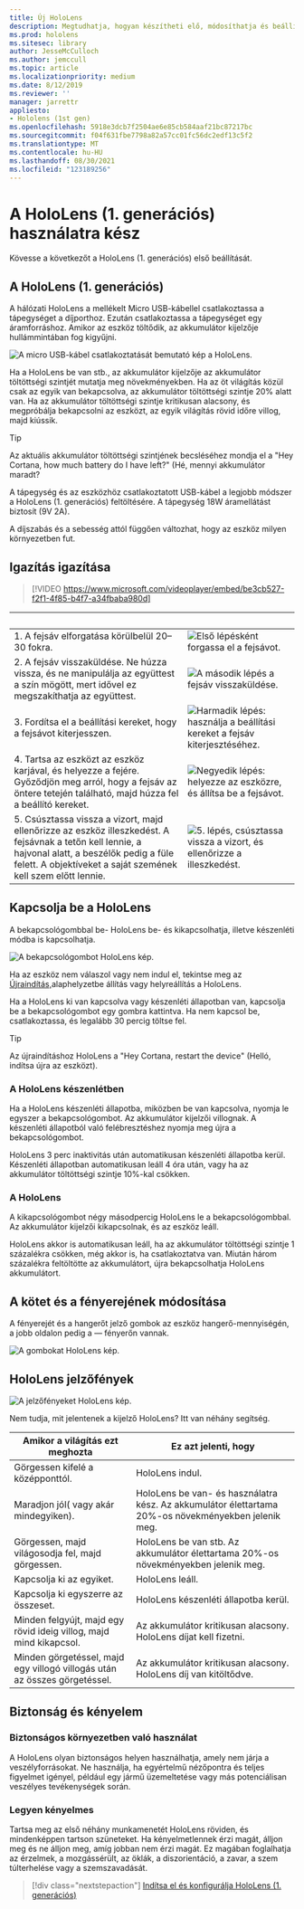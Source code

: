 ```yaml
---
title: Új HoloLens
description: Megtudhatja, hogyan készítheti elő, módosíthatja és beállíthatja HoloLens (1. generációs) vegyes valóságú eszköz első alkalommal.
ms.prod: hololens
ms.sitesec: library
author: JesseMcCulloch
ms.author: jemccull
ms.topic: article
ms.localizationpriority: medium
ms.date: 8/12/2019
ms.reviewer: ''
manager: jarrettr
appliesto:
- Hololens (1st gen)
ms.openlocfilehash: 5918e3dcb7f2504ae6e85cb584aaf21bc87217bc
ms.sourcegitcommit: f04f631fbe7798a82a57cc01fc56dc2edf13c5f2
ms.translationtype: MT
ms.contentlocale: hu-HU
ms.lasthandoff: 08/30/2021
ms.locfileid: "123189256"
---
```

# <a name="get-your-hololens-1st-gen-ready-to-use"></a>A HoloLens (1. generációs) használatra kész

Kövesse a következőt a HoloLens (1. generációs) első beállítását.

## <a name="charge-your-hololens-1st-gen"></a>A HoloLens (1. generációs)

A hálózati HoloLens a mellékelt Micro USB-kábellel csatlakoztassa a tápegységet a díjporthoz. Ezután csatlakoztassa a tápegységet egy áramforráshoz. Amikor az eszköz töltődik, az akkumulátor kijelzője hullámmintában fog kigyűjni.

![A micro USB-kábel csatlakoztatását bemutató kép a HoloLens.](./images/hololens-charging.png)

Ha a HoloLens be van stb., az akkumulátor kijelzője az akkumulátor töltöttségi szintjét mutatja meg növekményekben. Ha az öt világítás közül csak az egyik van bekapcsolva, az akkumulátor töltöttségi szintje 20% alatt van. Ha az akkumulátor töltöttségi szintje kritikusan alacsony, és megpróbálja bekapcsolni az eszközt, az egyik világítás rövid időre villog, majd kiússik.

> [!TIP]
> Az aktuális akkumulátor töltöttségi szintjének becsléséhez mondja el a "Hey Cortana, how much battery do I have left?" (Hé, mennyi akkumulátor maradt?

A tápegység és az eszközhöz csatlakoztatott USB-kábel a legjobb módszer a HoloLens (1. generációs) feltöltésére.  A tápegység 18W áramellátást biztosít (9V 2A).

A díjszabás és a sebesség attól függően változhat, hogy az eszköz milyen környezetben fut.

## <a name="adjust-fit"></a>Igazítás igazítása

> [!VIDEO https://www.microsoft.com/videoplayer/embed/be3cb527-f2f1-4f85-b4f7-a34fbaba980d]

| &nbsp; | &nbsp; |
|:--- |:--- |
|1. A fejsáv elforgatása körülbelül 20–30 fokra.|![Első lépésként forgassa el a fejsávot.](./images/FitGuideStep1.png)|
|2. A fejsáv visszaküldése. Ne húzza vissza, és ne manipulálja az együttest a szín mögött, mert idővel ez megszakíthatja az együttest.|![A második lépés a fejsáv visszaküldése.](./images/FitGuideStep2.png)|
|3. Fordítsa el a beállítási kereket, hogy a fejsávot kiterjesszen. |![Harmadik lépés: használja a beállítási kereket a fejsáv kiterjesztéséhez.](./images/FitGuideStep3.png)|
|4. Tartsa az eszközt az eszköz karjával, és helyezze a fejére. Győződjön meg arról, hogy a fejsáv az öntere tetején található, majd húzza fel a beállító kereket.|![Negyedik lépés: helyezze az eszközre, és állítsa be a fejsávot.](./images/FitGuideStep4.png)|
|5. Csúsztassa vissza a vizort, majd ellenőrizze az eszköz illeszkedést. A fejsávnak a tetőn kell lennie, a hajvonal alatt, a beszélők pedig a füle felett. A objektíveket a saját szemének kell szem előtt lennie.|![5. lépés, csúsztassa vissza a vizort, és ellenőrizze a illeszkedést.](./images/FitGuideSetep5.png)|

## <a name="turn-on-your-hololens"></a>Kapcsolja be a HoloLens

A bekapcsológombbal be- HoloLens be- és kikapcsolhatja, illetve készenléti módba is kapcsolhatja.

![A bekapcsológombot HoloLens kép.](./images/hololens-power.png)

Ha az eszköz nem válaszol vagy nem indul el, tekintse meg az [Újraindítás,](hololens-restart-recover.md)alaphelyzetbe állítás vagy helyreállítás a HoloLens.

Ha a HoloLens ki van kapcsolva vagy készenléti állapotban van, kapcsolja be a bekapcsológombot egy gombra kattintva. Ha nem kapcsol be, csatlakoztassa, és legalább 30 percig töltse fel.

> [!TIP]
> Az újraindításhoz HoloLens a "Hey Cortana, restart the device" (Helló, indítsa újra az eszközt).

### <a name="put-hololens-in-standby"></a>A HoloLens készenlétben

Ha a HoloLens készenléti állapotba, miközben be van kapcsolva, nyomja le egyszer a bekapcsológombot. Az akkumulátor kijelzői villognak. A készenléti állapotból való felébresztéshez nyomja meg újra a bekapcsológombot.

HoloLens 3 perc inaktivitás után automatikusan készenléti állapotba kerül. Készenléti állapotban automatikusan leáll 4 óra után, vagy ha az akkumulátor töltöttségi szintje 10%-kal csökken.

### <a name="shut-down-hololens"></a>A HoloLens

A kikapcsológombot négy másodpercig HoloLens le a bekapcsológombbal. Az akkumulátor kijelzői kikapcsolnak, és az eszköz leáll.

HoloLens akkor is automatikusan leáll, ha az akkumulátor töltöttségi szintje 1 százalékra csökken, még akkor is, ha csatlakoztatva van. Miután három százalékra feltöltötte az akkumulátort, újra bekapcsolhatja HoloLens akkumulátort.

## <a name="adjust-volume-and-brightness"></a>A kötet és a fényerejének módosítása

A fényerejét és a hangerőt jelző gombok az eszköz hangerő-mennyiségén, a jobb oldalon pedig a &mdash; fényerőn vannak.

![A gombokat HoloLens kép.](./images/hololens-buttons.jpg)

## <a name="hololens-indicator-lights"></a>HoloLens jelzőfények

![A jelzőfényeket HoloLens kép.](./images/hololens-lights.png)

Nem tudja, mit jelentenek a kijelző HoloLens? Itt van néhány segítség.

|Amikor a világítás ezt meghozta |Ez azt jelenti, hogy |
|---|---|
|Görgessen kifelé a középponttól. |HoloLens indul. |
|Maradjon jól( vagy akár mindegyiken). |HoloLens be van- és használatra kész. Az akkumulátor élettartama 20%-os növekményekben jelenik meg. |
|Görgessen, majd világosodja fel, majd görgessen. |HoloLens be van stb. Az akkumulátor élettartama 20%-os növekményekben jelenik meg. |
|Kapcsolja ki az egyiket. |HoloLens leáll. |
|Kapcsolja ki egyszerre az összeset. |HoloLens készenléti állapotba kerül. |
|Minden felgyújt, majd egy rövid ideig villog, majd mind kikapcsol. |Az akkumulátor kritikusan alacsony. HoloLens díjat kell fizetni. |
|Minden görgetéssel, majd egy villogó villogás után az összes görgetéssel. |Az akkumulátor kritikusan alacsony. HoloLens díj van kitöltődve. |

## <a name="safety-and-comfort"></a>Biztonság és kényelem

### <a name="use-in-safe-surroundings"></a>Biztonságos környezetben való használat

A HoloLens olyan biztonságos helyen használhatja, amely nem járja a veszélyforrásokat. Ne használja, ha egyértelmű nézőpontra és teljes figyelmet igényel, például egy jármű üzemeltetése vagy más potenciálisan veszélyes tevékenységek során.

### <a name="stay-comfortable"></a>Legyen kényelmes

Tartsa meg az első néhány munkamenetét HoloLens röviden, és mindenképpen tartson szüneteket. Ha kényelmetlennek érzi magát, álljon meg és ne álljon meg, amíg jobban nem érzi magát. Ez magában foglalhatja az érzelmek, a mozgássérült, az öklák, a diszorientáció, a zavar, a szem túlterhelése vagy a szemszavadását.

> [!div class="nextstepaction"]
> [Indítsa el és konfigurálja HoloLens (1. generációs)](hololens1-start.md)
